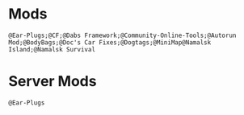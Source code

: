 # Mods

`@Ear-Plugs;@CF;@Dabs Framework;@Community-Online-Tools;@Autorun Mod;@BodyBags;@Doc's Car Fixes;@Dogtags;@MiniMap@Namalsk Island;@Namalsk Survival`

# Server Mods

`@Ear-Plugs`
